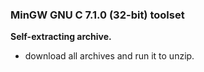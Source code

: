 ### MinGW GNU C 7.1.0 (32-bit) toolset

  **Self-extracting archive.**  
   - download all archives and run it to unzip.

     
